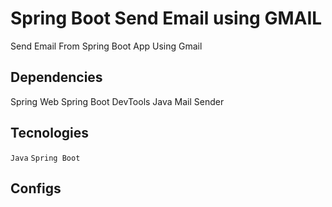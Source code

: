 # Spring Boot Send Email using GMAIL

Send Email From Spring Boot App Using Gmail

## Dependencies
Spring Web
Spring Boot DevTools 
Java Mail Sender


## Tecnologies

`Java` `Spring Boot` 

## Configs


